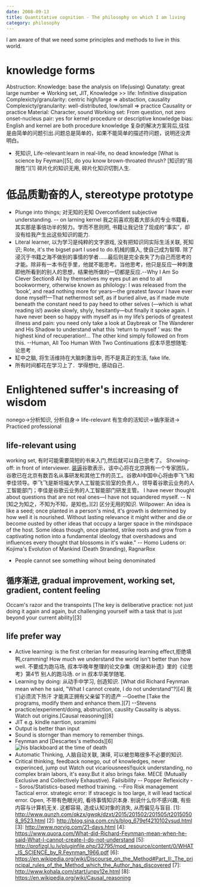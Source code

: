 ```yaml
---
date: 2008-09-13
title: Quantitative cognition - The philosophy on which I am living
category: philosophy
---
```

I am aware of that we need some principles and methods to live in this world.
# knowledge forms
Abstruction:
Knowledge: base the analysis on life(using)
Qunataty: great large number => Working set, JIT, Knowledge >> life: Infinitive dissipation
Complexicty/granularity: centric high/large => abstaction, causality
Complexicty/granularity: well-distributed, low/small => practice
Causality or practice
Material: Character, sound
Working set: 
From question, not zero
onset-nucleus pair: yes for kernel 
procedure or descriptive knowledge bias: English and kernel are both procedure knowledge
复杂的解决方案背后,往往是由简单的问题引出.问题总是简单的，如果不能简单的描述符问题，说明还没弄明白。
* 死知识, Life-relevant:learn in real-life, no dead knowledge
[What is science by Feyman][5], do you know brown-throated thrush?
[知识的“局限性”][1] 碎片化的知识无用, 碎片化知识切割人生.
# 低品质勤奋的人, stereotype prototype 
* Plunge into things;
对无知的无知
Overconfident subjective understanding. -- on larning kernel
我之前喜欢抱着大部头的专业书籍看，其实那是事倍功半的努力。学而不思则罔, 书籍让我记住了现成的“事实”，却没有给我产生出这些知识的能力.
* Literal learner, 以为学习是纯粹的文字游戏, 没有把知识同实际生活关联, 死知识; 
Rote, it's the bigset part I used to do.机械的摄入, 使自己成为智障. 
除了浸沉于书籍之海不做别的事情的学者……最后则是完全丧失了为自己而思考的才能。除非有一本书在手里，他就不能思考。当他思考，他只是反应一种刺激即他所看到的别人的思想，结果他所做的一切都是反应.--Why I Am So Clever  Section8
All by themselves my eyes put an end to all bookwormery, otherwise known as philology: I was released from the ‘book’, and read nothing more for years—the greatest favour I have ever done myself!—That nethermost self, as if buried alive, as if made mute beneath the constant need to pay heed to other selves (—which is what reading is!) awoke slowly, shyly, hesitantly—but finally it spoke again. I have never been so happy with myself as in my life’s periods of greatest illness and pain: you need only take a look at Daybreak or The Wanderer and His Shadow to understand what this ‘return to myself ’ was: the highest kind of recuperation!... The other kind simply followed on from this. --Human, All Too Human With Two Continuations
叔本华思想随笔: 论思考
* 缸中之脑, 将生活维持在大脑刺激当中, 而不是真正的生活, fake life.
* 所有时间都花在学习上了．学得想吐, 感动自己．
# Enlightened suffer's increasing of wisdom
nonego->分析知识, 分析自身-> life-relevant 有生命的活知识->循序渐进-> Practiced professional
## life-relevant using
working set, 有时可能需要简短的书来入门,然后就可以自己思考了。
Showing-off: in front of interviewer. [装逼](https://www.zhihu.com/question/30178891/answer/205055193)谷歌表示，该中心将在北京拥有一个专家团队，谷歌已在北京有数百名从事研发和其他工作的员工。谷歌AI中国中心将由李飞飞和李佳领导。李飞飞是斯坦福大学人工智能实验室的负责人，领导着谷歌云业务的人工智能部门；李佳是谷歌云业务的人工智能部门研发主管。
I have never thought about questions that are not real ones—I have not squandered myself. -- N
[知之为知之，不知为不知，是知也。][2] 区分无用的知识.
Willpower: An idea is like a seed; once planted in a person's mind, it's growth is determined by how well it is nourished. Without lasting relevance it might wither and die or become ousted by other ideas that occupy a larger space in the mindspace of the host. Some ideas though, once planted, strike roots and grow from a captivating notion into a fundamental ideology that overshadows and influences every thought that blossoms in it's wake." -- Homo Ludens or: Kojima's Evolution of Mankind (Death Stranding), RagnarRox
* People cannot see something wihout being denominated
## 循序渐进, gradual improvement, working set, gradient, content feeling
Occam's razor and the transpoints
[The key is deliberative practice: not just doing it again and again, but challenging yourself with a task that is just beyond your current ability][3]
## life prefer way
* Active learning: is the first criterian for measuring learning effect,拒绝填鸭,cramming!
How much we understand the world isn't better than how well.
不要成为跑马场, 叔本华晚年整理的论文杂集《附录和补遗》里的《论思考》第4节 别人的跑马场. or in 叔本华美学随笔. 
* Learning by doing: 从动手中学习, 创造知识.
[What did Richard Feynman mean when he said, "What I cannot create, I do not understand"?][4]
我们必须流下热汗 才能真正拥有父亲留下的遗产 --Goethe
[Take the programs, modify them and enhance them.][7]  --Stevens
* practice/experiment/doing, abstruction, causlity
Causality is abyss. Watch out origins.[Causal reasoning][8]
* JIT e.g. kindle narrtion, soramimi
* Output is better than input
* Sound is stornger than memory to remember things.
* Feynman and [Descartes's methods][6]
![his blackboard at the time of death](http://archives.caltech.edu/pictures/1.10-29.jpg)
* Automatic Thinking, 人脑自动关联, 演绎, 可以被忽略很多不必要的知识.
* Critical thinking, feedback
nonego, out of knowledges, never experinced, jump out
Watch out vicariousnees!!quick understanding, no complex brain labors, it's easy.But it also brings fake. 
MECE (Mutually Exclusive and Collectively Exhaustive).
Failsibility -- Popper
Reflexicity -- Soros/Statistics-based method training. --Firo
Risk management
Tactical error. strategic error: If stracegic is too large, it will lead tactical error.
Open, 不带有色眼光的, 看待事情知识本身. 别说什么你不感兴趣, 有些内容与计算机无关. 这都容易, 造成认知对象的消失, 从而偏见与盲目.
[1]: http://www.qunzh.com/qkzx/gwqk/dzxt/2015/201502/201505/t20150508_9523.html
[2]: http://blog.sina.com.cn/s/blog_679ef4210102vsud.html
[3]: http://www.norvig.com/21-days.html
[4]: https://www.quora.com/What-did-Richard-Feynman-mean-when-he-said-What-I-cannot-create-I-do-not-understand
[5]: http://profizgl.lu.lv/pluginfile.php/32795/mod_resource/content/0/WHAT_IS_SCIENCE_by_R.Feynman_1966.pdf
[6]: https://en.wikipedia.org/wiki/Discourse_on_the_Method#Part_II:_The_principal_rules_of_the_Method_which_the_Author_has_discovered
[7]: http://www.kohala.com/start/unpv12e.html
[8]: https://en.wikipedia.org/wiki/Causal_reasoning
